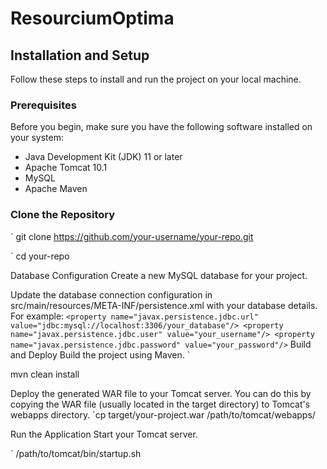 # ResourciumOptima
 
## Installation and Setup

Follow these steps to install and run the project on your local machine.

### Prerequisites

Before you begin, make sure you have the following software installed on your system:

- Java Development Kit (JDK) 11 or later
- Apache Tomcat 10.1
- MySQL
- Apache Maven

### Clone the Repository

`
git clone https://github.com/your-username/your-repo.git


`
cd your-repo

Database Configuration
Create a new MySQL database for your project.

Update the database connection configuration in src/main/resources/META-INF/persistence.xml with your database details. For example:
`
<property name="javax.persistence.jdbc.url" value="jdbc:mysql://localhost:3306/your_database"/>
<property name="javax.persistence.jdbc.user" value="your_username"/>
<property name="javax.persistence.jdbc.password" value="your_password"/>
`
Build and Deploy
Build the project using Maven.
`

mvn clean install

Deploy the generated WAR file to your Tomcat server. You can do this by copying the WAR file (usually located in the target directory) to Tomcat's webapps directory.
`cp target/your-project.war /path/to/tomcat/webapps/

Run the Application
Start your Tomcat server.

`
/path/to/tomcat/bin/startup.sh


